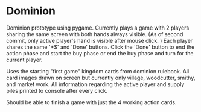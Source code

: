 # Dominion
Dominion prototype using pygame.
Currently plays a game with 2 players sharing the same screen with both hands always visible. (As of second commit, only active player's hand is visible after mouse click. )
Each player shares the same '+$' and 'Done' buttons.
Click the 'Done' button to end the action phase and start the buy phase or end the buy phase and turn for the current player.

Uses the starting "first game" kingdom cards from dominion rulebook. All card images drawn on screen but currently only village, woodcutter, smithy, and market work.
All information regarding the active player and supply piles printed to console after every click. 

Should be able to finish a game with just the 4 working action cards.
